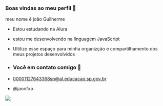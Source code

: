 ### Boas vindas ao meu perfil 👋

meu nome é joão Guilherme

- Estou estudando na Alura
- estou me desenvolvendo na linguagem JavaScript
- Ultilizo esse espaço para minha organizção e compartilhamento dos meus projetos desenvolvidos

- ### Você em contato comigo 📧

- 00001127643368sp@al.educacao.sp.gov.br

- @jaoofxp

![](https://media1.tenor.com/m/OlLGd7QUohsAAAAC/friends-joey.gif) 




